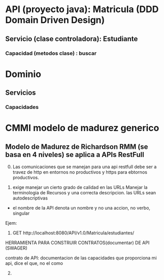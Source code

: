 # API (proyecto java): Matricula (DDD Domain Driven Design)
## Servicio (clase controladora): Estudiante
### Capacidad (metodos clase) : buscar


# Dominio
## Servicios
### Capacidades  

# CMMI modelo de madurez generico

## Modelo de Madurez de Richardson RMM (se basa en 4 niveles) se aplica a APIs RestFull
0. Las comunicaciones que se manejan para una api restfull debe ser a travez de http en entornos no productivos y https para ebtornos productivos.

1.  exige manejar un cierto grado de calidad en las URLs 
Manejar la terminologia de Recursos y una correcta descripcion.
las URLs sean autodescriptivas 
- el nombre de la API denota un nombre y no una accion, no verbo, singular

Ejem: 
1) GET http://localhost:8080/API/v1.0/Matricula/estudiantes/

HERRAMIENTA PARA CONSTRUIR CONTRATOS(documentar) DE API (SWAGER)

contrato de API: documentacion de las capacidades que proporciona mi api, dice el que, no el como

2.














